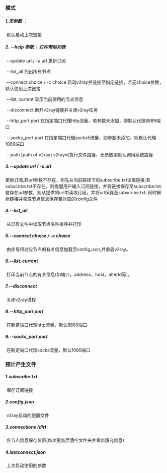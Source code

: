 ### 模式

##### 		1.无参数 ：

​					默认启动上次链接

##### 		2. --help 参数： 打印帮助列表

​					--update url / -u url  更新订阅

​					--list_all       列出所有节点

​					--connect choice / -c choice	启动v2ray并链接至指定链接，若无choice参数，默认使用上次链接

​					--list_current  显示当前使用的节点信息

​					--disconnect    断开v2ray链接并关闭v2ray任务

​					--http_port  port  在指定端口代理http流量，若参数未添加，则默认代理8889端口

​					--socks_port port  在指定端口代理socks5流量，如参数未添加，则默认代理1089端口

​					--path [path of v2ray]  v2ray可执行文件路径，无参数则默认调用系统路径

##### 		3.--update  url  / -u url

​				更新订阅,若url参数不存在，则先从当前路径下的subscribe.txt读取链接,若subscribe.txt不存在，则提醒用户输入订阅链接，并将链接保存至subscribe.txt;若存在url参数，则从提供的url中读取订阅，并将url保存至subscribe.txt;  同时解析链接并获取节点信息保存至对应的config文件

##### 		4.--list_all

​				从已有文件中读取节点名称排序并打印

##### 		5.--connect choice / -c choice

​				由序号将对应节点的有关信息加载至config.json,并重启v2ray。

##### 		6.--list_current

​				打印当前节点的有关信息(如端口，address，host，alterId等)。

##### 		7.--disconnect

​				关闭v2ray进程

##### 		8.--http_port port

​				在制定端口代理http流量，默认8889端口

##### 		9.--socks_port port

​				在制定端口代理socks流量，默认1089端口

### 预计产生文件

##### 		1.subscribe.txt

​				保存订阅链接

##### 		2.config.json

​				v2ray启动的配置文件

##### 		3.connections (dir)

​				各节点信息保存位置(每次更新后清空文件夹并重新填充信息)

##### 		4.lastconnect.json

​				上次启动使用的参数

​									